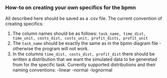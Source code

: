 ### How-to on creating your own specifics for the bpmn

All described here should be saved as a .csv file. The current convention of creating specifics:
1. The column names should be as follows: `task_name, time_dist, time_unit, costs_dist, costs_unit, profit_dists, profit_unit`
2. The `task_name` should be exactly the same as in the bpmn diagram file - otherwise the program will not work.
3. In the columns `time_dist, costs_dist, profit_dist` there should be written a distribution that we want the simulated data to be generetad from for the specific task. Currently supported distributions and their naming conventions:
    -linear
    -normal
    -lognormal   